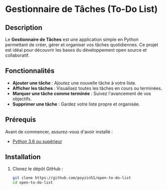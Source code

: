 # Gestionnaire de Tâches (To-Do List)

## Description
Le **Gestionnaire de Tâches** est une application simple en Python permettant de créer, gérer et organiser vos tâches quotidiennes. Ce projet est idéal pour découvrir les bases du développement open source et collaboratif.

## Fonctionnalités
- **Ajouter une tâche** : Ajoutez une nouvelle tâche à votre liste.
- **Afficher les tâches** : Visualisez toutes les tâches en cours ou terminées.
- **Marquer une tâche comme terminée** : Suivez l'avancement de vos objectifs.
- **Supprimer une tâche** : Gardez votre liste propre et organisée.

## Prérequis
Avant de commencer, assurez-vous d'avoir installé :
- [Python 3.6 ou supérieur](https://www.python.org/)

## Installation
1. Clonez le dépôt GitHub :
   ```bash
   git clone https://github.com/poyzin51/open-to-do-list
   cd open-to-do-list

